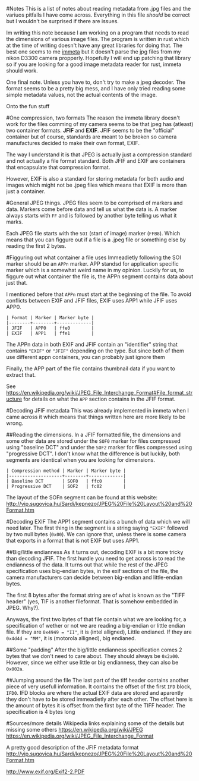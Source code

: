 #Notes
This is a list of notes about reading metadata from .jpg files and the variuos
pitfalls I have come across. Everything in this file *should* be correct but I
wouldn't be surprised if there are issues.

Im writing this note because I am working on a program that needs to read 
the dimensions of various image files. The program is written in rust which at
the time of writing doesn't have any great libraries for doing that. The best
one seems to me [immeta](https://github.com/netvl/immeta) but it doesn't parse
the jpg files from my nikon D3300 camera propperly. Hopefully I will end up
patching that library so if you are looking for a good image metadata reader
for rust, immeta should work.

One final note. Unless you have to, don't try to make a jpeg decoder. The format
seems to be a pretty big mess, and I have only tried reading some simple metadata
values, not the actual contents of the image.

Onto the fun stuff

#One compression, two formats
The reason the immeta library doesn't work for the files comming of my camera
seems to be that jpeg has (atleast) two container formats. **JFIF** and **EXIF**.
JFIF seems to be the "official" container but of course, standards are meant
to be broken so camera manufactures decided to make their own format, EXIF.

The way I understand it is that JPEG is actually just a compression standard
and not actually a file format standard. Both JFIF and EXIF are containers
that encapsulate that compression format. 

However, EXIF is also a standard for storing metadata for both audio and images
which might not be .jpeg files which means that EXIF is more than just a container.


#General JPEG things.
JPEG files seem to be comprised of markers and data. Markers come before data
and tell us what the data is. A marker always starts with `FF` and is followed
by another byte telling us what it marks.


Each JPEG file starts with the `SOI` (start of image) marker (`FFB8`). Which 
means that you can figgure out if a file is a .jpeg file or something else
by reading the first 2 bytes.


#Figguring out what container a file uses
Immeadietly following the SOI marker should be an `APPn` marker. 
APP standsd for application specific marker which is a somewhat weird name in my opinion. 
Luckily for us, to figgure out what container the file is, the APPn segment contains 
data about just that.

I mentioned before that `APPn` must start at the beginning of the file. To avoid
conflicts between EXIF and JFIF files, EXIF uses APP1 while JFIF uses APP0. 

```
| Format | Marker | Marker byte |
|--------+--------+-------------|
| JFIF   | APP0   | ffe0        |
| EXIF   | APP1   | ffe1        |
```

The APPn data in both EXIF and JFIF contain an "identifier" string that
contains `"EXIF"` or `"JFIF"` depending on the type. But since both
of them use different appn containers, you can probably just ignore them

Finally, the APP part of the file contains thumbnail data if you want to extract
that.

See https://en.wikipedia.org/wiki/JPEG_File_Interchange_Format#File_format_structure 
for details on what the `APP` section contains in the JFIF format.

#Decoding JFIF metadata
This was already implemented in immeta when I came across it which means that
things written here are more likely to be wrong. 

##Reading the dimensions.
In a JFIF formatted file, the dimensions and some other data are stored under
the `SOF0` marker for files compressed using "baseline DCT" and under the `SOF2`
marker for files compressed using "progressive DCT". I don't know what the 
difference is but luckily, both segments are identical when you are looking
for dimensions.

```
| Compression method | Marker | Marker byte |
|--------------------+--------+-------------|
| Baseline DCT       | SOF0   | ffc0        |
| Progressive DCT    | SOF2   | fc02        |
```

The layout of the SOFn segment can be found at this website:
http://vip.sugovica.hu/Sardi/kepnezo/JPEG%20File%20Layout%20and%20Format.htm


#Decoding EXIF
The APP1 segment contains a bunch of data which we will need later. The first 
thing in the segment is a string saying `"EXIF"` followed by two null bytes
(`0x00`). We can ignore that, unless there is some camera that exports in a
format that is not EXIF but uses APP1.

##Big/little endianness
As it turns out, decoding EXIF is a bit more tricky than decoding JFIF. The first
hurdle you need to get across is to read the endianness of the data. It turns
out that while the rest of the JPEG specification uses big-endian bytes, in the
exif sections of the file, the camera manufacturers can decide between big-endian
and little-endian bytes.

The first 8 bytes after the format string are of what is known as the 
"TIFF header" (yes, TIF is another fileformat. That is somehow embedded in 
JPEG. Why?). 

Anyways, the first two bytes of that file contain what we are looking for,
a specification of wether or not we are reading a big-endian or little
endian file. If they are `0x4949 = "II"`, it is (intel alligned), Little endianed.
If they are `0x4d4d = "MM"`, it is (motorola alligned), big endianed.

##Some "padding"
After the big/little endianness specification comes 2 bytes that we don't need
to care about. They should always be `0x2a00`. However, since we either use
little or big endianness, they can also be `0x002a`. 

##Jumping around the file
The last part of the tiff header contains another piece of very usefull information.
It contains the offset of the first `IFD` block, `IFD0`. IFD blocks are where the
actual EXIF data are stored and aparently they don't have to be stored immeadietly
after each other. The offset here is the amount of bytes it is offset from the
first byte of the TIFF header. The specification is 4 bytes long



#Sources/more details
Wikipedia links explaining some of the details but missing some others
https://en.wikipedia.org/wiki/JPEG
https://en.wikipedia.org/wiki/JPEG_File_Interchange_Format

A pretty good description of the JFIF metadata format
http://vip.sugovica.hu/Sardi/kepnezo/JPEG%20File%20Layout%20and%20Format.htm

http://www.exif.org/Exif2-2.PDF
